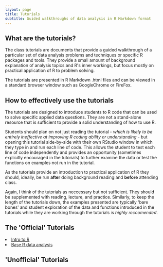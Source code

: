 ```yaml
---
layout: page
title: Tutorials
subtitle: Guided walkthroughs of data analysis in R Markdown format
---
```

## What are the tutorials?

The class tutorials are documents that provide a guided walkthrough of a particular set of data analysis problems and techniques or specific R packages and tools. They provide a small amount of background explanation of analysis topics and R's inner workings, but focus mostly on practical application of R to problem solving. 

The tutorials are presented in R Markdown .html files and can be viewed in a standard browser window such as GoogleChrome or FireFox. 

## How to effectively use the tutorials

The tutorials are designed to introduce students to R code that can be used to solve specific applied data questions. They are not a stand-alone resource that is sufficient to provide a solid understanding of how to use R. 

Students should plan on not just reading the tutorial - *which is likely to be entirely ineffective at improving R coding ability or understanding* - but opening this tutorial side-by-side with their own RStudio window in which they type in and run each line of code. This allows the student to test each line of code independently and provides an opportunity (sometimes explicitly encouraged in the tutorials) to further examine the data or test the functions on examples not run in the tutorial.

As the tutorials provide an introduction to practical application of R they should, ideally, be run **after** doing background reading and **before** attending class.

Again, I think of the tutorials as neccessary but not sufficient. They should be supplemented with reading, lecture, and practice. Similarly, to keep the length of the tutorials down, the examples presented are typically 'bare bones' and student exploration of the data and functions introduced in the tutorials while they are working through the tutorials is *highly reccomended*.


## The 'Official' Tutorials

<li><a href="GEOG-728-Tutorial-1.html">Intro to R</a></li>
<li><a href="GEOG-728-Tutorial-2.html">Base R data analysis</a></li>



## 'Unofficial' Tutorials








